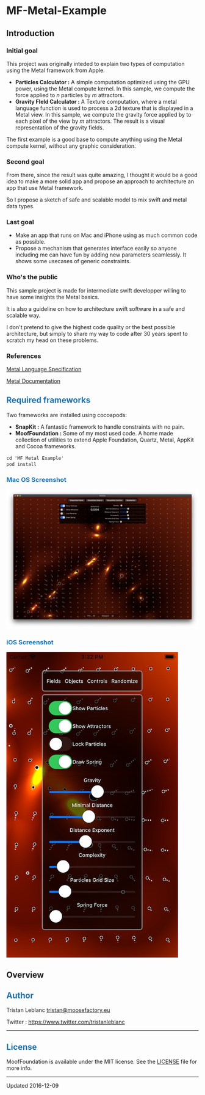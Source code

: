 # MF-Metal-Example

## Introduction

### Initial goal

This project was originally inteded to explain two types of computation using the Metal framework from Apple.

- **Particles Calculator :** A simple computation optimized using the GPU power, using the Metal compute kernel. In this sample, we compute the force applied to _n_ particles by _m_ attractors. 
- **Gravity FIeld Calculator :** A Texture computation, where a metal language function is used to process a 2d texture that is displayed in a Metal view. In this sample, we compute the gravity force applied by to each pixel of the view by _m_ attractors. The result is a visual representation of the gravity fields.

The first example is a good base to compute anything using the Metal compute kernel, without any graphic consideration.

### Second goal

From there, since the result was quite amazing, I thought it would be a good idea to make a more solid app and propose an approach to architecture an app that use Metal framework.

So I propose a sketch of safe and scalable model to mix swift and metal data types.

### Last goal

- Make an app that runs on Mac and iPhone using as much common code as possible.
- Propose a mechanism that generates interface easily so anyone including me can have fun by adding new parameters seamlessly. It shows some usecases of generic constraints.

### Who's the public

This sample project is made for intermediate swift developper willing to have some insights the Metal basics. 

It is also a guideline on how to architecture swift software in a safe and scalable way.

I don't pretend to give the highest code quality or the best possible architecture, but simply to share my way to code after 30 years spent to scratch my head on these problems.

### References


[Metal Language Specification](https://developer.apple.com/metal/Metal-Shading-Language-Specification.pdf)

[Metal Documentation](https://developer.apple.com/documentation/metal)

## <font color='#1E72AD'>Required frameworks</font>

Two frameworks are installed using cocoapods:
- **SnapKit :** A fantastic framework to handle constraints with no pain.
- **MoofFoundation :** Some of my most used code. A home made collection of utilities to extend Apple Foundation, Quartz, Metal, AppKit and Cocoa frameworks.

```
cd 'MF Metal Example'
pod install
```

### <font color='#1E72AD'>Mac OS Screenshot</font>

![MacDown logo](Documentation/ReadMeImage.jpg)

### <font color='#1E72AD'>iOS Screenshot</font>

![MacDown logo](Documentation/ReadMeImage-iOS.jpg)

## Overview

## <font color='#1E72AD'>Author</font>

Tristan Leblanc <tristan@moosefactory.eu>

Twitter     :    <https://www.twitter.com/tristanleblanc>  

***


## <font color='#1E72AD'>License</font>

MoofFoundation is available under the MIT license. See the [LICENSE](LICENSE) file for more info.

***

Updated 2016-12-09

